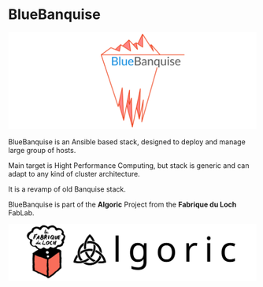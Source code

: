 # BlueBanquise
![BlueBanquise Logo](pictures/BlueBanquise_logo_large.svg)

BlueBanquise is an Ansible based stack, designed to deploy and manage large group of hosts.

Main target is Hight Performance Computing, but stack is generic and can adapt to any kind of cluster architecture.

It is a revamp of old Banquise stack.

BlueBanquise is part of the **Algoric** Project from the **Fabrique du Loch** FabLab.

![BlueBanquise Logo](pictures/FabriqueDuLochAlgoric_logo_large.svg)
